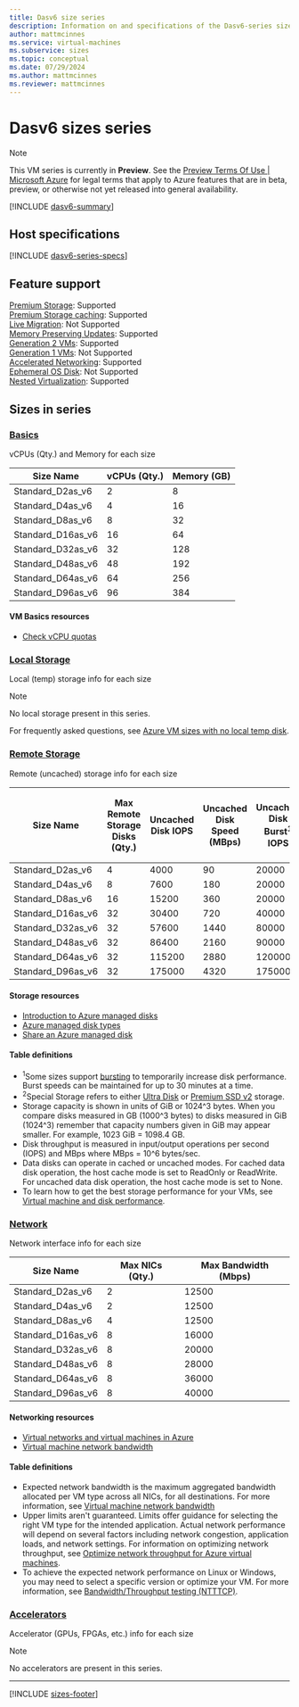 ```yaml
---
title: Dasv6 size series
description: Information on and specifications of the Dasv6-series sizes
author: mattmcinnes
ms.service: virtual-machines
ms.subservice: sizes
ms.topic: conceptual
ms.date: 07/29/2024
ms.author: mattmcinnes
ms.reviewer: mattmcinnes
---
```


# Dasv6 sizes series

>[!NOTE]
>This VM series is currently in **Preview**. See the [Preview Terms Of Use | Microsoft Azure](https://azure.microsoft.com/support/legal/preview-supplemental-terms/) for legal terms that apply to Azure features that are in beta, preview, or otherwise not yet released into general availability. 

[!INCLUDE [dasv6-summary](./includes/dasv6-series-summary.md)]

## Host specifications
[!INCLUDE [dasv6-series-specs](./includes/dasv6-series-specs.md)]

## Feature support
[Premium Storage](../../premium-storage-performance.md): Supported <br>[Premium Storage caching](../../premium-storage-performance.md): Supported <br>[Live Migration](../../maintenance-and-updates.md): Not Supported <br>[Memory Preserving Updates](../../maintenance-and-updates.md): Supported <br>[Generation 2 VMs](../../generation-2.md): Supported <br>[Generation 1 VMs](../../generation-2.md): Not Supported <br>[Accelerated Networking](../../../virtual-network/create-vm-accelerated-networking-cli.md): Supported <br>[Ephemeral OS Disk](../../ephemeral-os-disks.md): Not Supported <br>[Nested Virtualization](/virtualization/hyper-v-on-windows/user-guide/nested-virtualization): Supported <br>

## Sizes in series

### [Basics](#tab/sizebasic)

vCPUs (Qty.) and Memory for each size

| Size Name | vCPUs (Qty.) | Memory (GB) |
| --- | --- | --- |
| Standard_D2as_v6 | 2 | 8 |
| Standard_D4as_v6 | 4 | 16 |
| Standard_D8as_v6 | 8 | 32 |
| Standard_D16as_v6 | 16 | 64 |
| Standard_D32as_v6 | 32 | 128 |
| Standard_D48as_v6 | 48 | 192 |
| Standard_D64as_v6 | 64 | 256 |
| Standard_D96as_v6 | 96 | 384 |

#### VM Basics resources
- [Check vCPU quotas](../../../virtual-machines/quotas.md)

### [Local Storage](#tab/sizestoragelocal)

Local (temp) storage info for each size

> [!NOTE]
> No local storage present in this series.
>
> For frequently asked questions, see [Azure VM sizes with no local temp disk](../../azure-vms-no-temp-disk.yml).



### [Remote Storage](#tab/sizestorageremote)

Remote (uncached) storage info for each size

| Size Name | Max Remote Storage Disks (Qty.) | Uncached Disk IOPS | Uncached Disk Speed (MBps) | Uncached Disk Burst<sup>1</sup> IOPS | Uncached Disk Burst<sup>1</sup> Speed (MBps) | Uncached Special<sup>2</sup> Disk IOPS | Uncached Special<sup>2</sup> Disk Speed (MBps) | Uncached Burst<sup>1</sup> Special<sup>2</sup> Disk IOPS | Uncached Burst<sup>1</sup> Special<sup>2</sup> Disk Speed (MBps) |
| --- | --- | --- | --- | --- | --- | --- | --- | --- | --- |
| Standard_D2as_v6 | 4 | 4000 | 90 | 20000 | 1250 | 4000 | 90 | 20000 | 1250 |
| Standard_D4as_v6 | 8 | 7600 | 180 | 20000 | 1250 | 7600 | 180 | 20000 | 1250 |
| Standard_D8as_v6 | 16 | 15200 | 360 | 20000 | 1250 | 15200 | 360 | 20000 | 1250 |
| Standard_D16as_v6 | 32 | 30400 | 720 | 40000 | 1250 | 30400 | 720 | 40000 | 1250 |
| Standard_D32as_v6 | 32 | 57600 | 1440 | 80000 | 1700 | 57600 | 1440 | 80000 | 1700 |
| Standard_D48as_v6 | 32 | 86400 | 2160 | 90000 | 2550 | 86400 | 2160 | 90000 | 2550 |
| Standard_D64as_v6 | 32 | 115200 | 2880 | 120000 | 3400 | 115200 | 2880 | 120000 | 3400 |
| Standard_D96as_v6 | 32 | 175000 | 4320 | 175000 | 5090 | 175000 | 4320 | 175000 | 5090 |

#### Storage resources
- [Introduction to Azure managed disks](../../../virtual-machines/managed-disks-overview.md)
- [Azure managed disk types](../../../virtual-machines/disks-types.md)
- [Share an Azure managed disk](../../../virtual-machines/disks-shared.md)

#### Table definitions
- <sup>1</sup>Some sizes support [bursting](../../disk-bursting.md) to temporarily increase disk performance. Burst speeds can be maintained for up to 30 minutes at a time.
- <sup>2</sup>Special Storage refers to either [Ultra Disk](../../../virtual-machines/disks-enable-ultra-ssd.md) or [Premium SSD v2](../../../virtual-machines/disks-deploy-premium-v2.md) storage.
- Storage capacity is shown in units of GiB or 1024^3 bytes. When you compare disks measured in GB (1000^3 bytes) to disks measured in GiB (1024^3) remember that capacity numbers given in GiB may appear smaller. For example, 1023 GiB = 1098.4 GB.
- Disk throughput is measured in input/output operations per second (IOPS) and MBps where MBps = 10^6 bytes/sec.
- Data disks can operate in cached or uncached modes. For cached data disk operation, the host cache mode is set to ReadOnly or ReadWrite. For uncached data disk operation, the host cache mode is set to None.
- To learn how to get the best storage performance for your VMs, see [Virtual machine and disk performance](../../../virtual-machines/disks-performance.md).


### [Network](#tab/sizenetwork)

Network interface info for each size

| Size Name | Max NICs (Qty.) | Max Bandwidth (Mbps) |
| --- | --- | --- |
| Standard_D2as_v6 | 2 | 12500 |
| Standard_D4as_v6 | 2 | 12500 |
| Standard_D8as_v6 | 4 | 12500 |
| Standard_D16as_v6 | 8 | 16000 |
| Standard_D32as_v6 | 8 | 20000 |
| Standard_D48as_v6 | 8 | 28000 |
| Standard_D64as_v6 | 8 | 36000 |
| Standard_D96as_v6 | 8 | 40000 |

#### Networking resources
- [Virtual networks and virtual machines in Azure](../../../virtual-network/network-overview.md)
- [Virtual machine network bandwidth](../../../virtual-network/virtual-machine-network-throughput.md)

#### Table definitions
- Expected network bandwidth is the maximum aggregated bandwidth allocated per VM type across all NICs, for all destinations. For more information, see [Virtual machine network bandwidth](../../../virtual-network/virtual-machine-network-throughput.md)
- Upper limits aren't guaranteed. Limits offer guidance for selecting the right VM type for the intended application. Actual network performance will depend on several factors including network congestion, application loads, and network settings. For information on optimizing network throughput, see [Optimize network throughput for Azure virtual machines](../../../virtual-network/virtual-network-optimize-network-bandwidth.md). 
-  To achieve the expected network performance on Linux or Windows, you may need to select a specific version or optimize your VM. For more information, see [Bandwidth/Throughput testing (NTTTCP)](../../../virtual-network/virtual-network-bandwidth-testing.md).

### [Accelerators](#tab/sizeaccelerators)

Accelerator (GPUs, FPGAs, etc.) info for each size

> [!NOTE]
> No accelerators are present in this series.

---

[!INCLUDE [sizes-footer](../includes/sizes-footer.md)]

